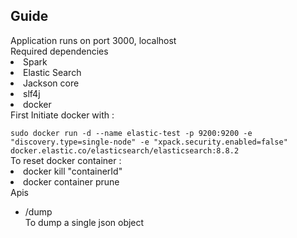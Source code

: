 <h2>Guide</h2>

<div>Application runs on port 3000, localhost</div>

<div>Required dependencies</div>
<li>Spark</li>
<li>Elastic Search</li>
<li>Jackson core</li>
<li>slf4j</li>
<li>docker</li>

<div>
First Initiate docker with :
</div>

<code>
sudo docker run -d --name elastic-test -p 9200:9200 -e "discovery.type=single-node" -e "xpack.security.enabled=false" docker.elastic.co/elasticsearch/elasticsearch:8.8.2
</code>

<div>
To reset docker container : 
<li>docker kill "containerId"</li>
<li>docker container prune </li>
</div>

<div>Apis</div>

<ul>
<li>/dump
    <div>To dump a single json object</div>
</li>

</ul>